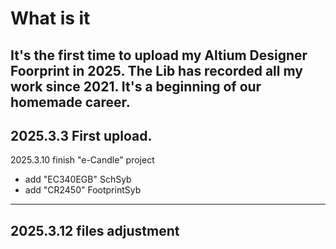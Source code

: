 # What is it
It's the first time to upload my Altium Designer Foorprint in 2025. 
The Lib has recorded all my work since 2021.
It's a beginning of our homemade career.
----
2025.3.3 First upload.
---
2025.3.10 finish "e-Candle" project 
- add "EC340EGB" SchSyb
- add "CR2450" FootprintSyb
---
2025.3.12 files adjustment
---